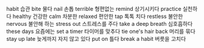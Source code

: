 habit		습관
bite		물다
nail		손톱
terrible		형편없는
remind		상기시키다
practice		실천하다
healthy		건강한
calm		차분한
relaxed		편안한
tap		톡톡 치다
restless		불안한
nervous		불안해 하는
stress out		스트레스를 주다
take a deep breath		심호흡하다
these days		요즘에는
set a timer		타이머를 맞추다
tie one's hair back		머리를 묶다
stay up late		늦게까지 자지 않고 있다
put on		틀다
break a habit		버릇을 고치다